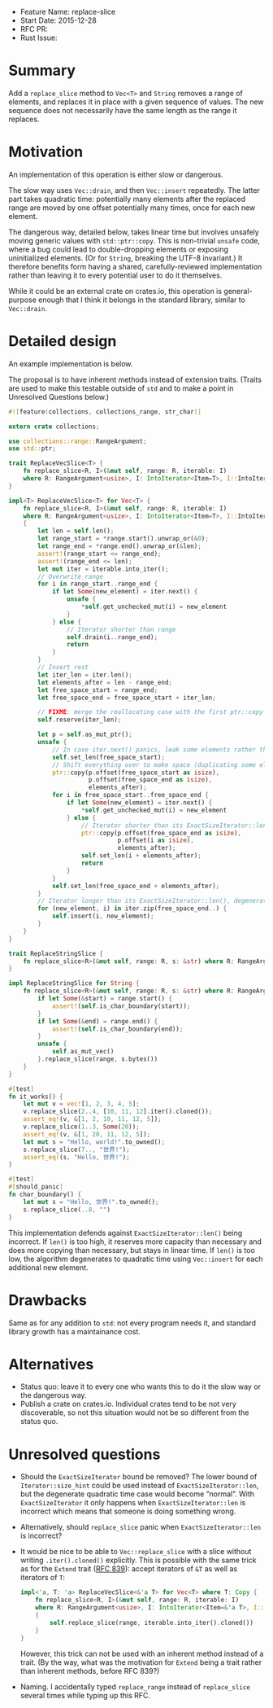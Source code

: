 - Feature Name: replace-slice
- Start Date: 2015-12-28
- RFC PR:
- Rust Issue:

# Summary
[summary]: #summary

Add a `replace_slice` method to `Vec<T>` and `String` removes a range of elements,
and replaces it in place with a given sequence of values.
The new sequence does not necessarily have the same length as the range it replaces.

# Motivation
[motivation]: #motivation

An implementation of this operation is either slow or dangerous.

The slow way uses `Vec::drain`, and then `Vec::insert` repeatedly.
The latter part takes quadratic time:
potentially many elements after the replaced range are moved by one offset
potentially many times, once for each new element.

The dangerous way, detailed below, takes linear time
but involves unsafely moving generic values with `std::ptr::copy`.
This is non-trivial `unsafe` code, where a bug could lead to double-dropping elements
or exposing uninitialized elements.
(Or for `String`, breaking the UTF-8 invariant.)
It therefore benefits form having a shared, carefully-reviewed implementation
rather than leaving it to every potential user to do it themselves.

While it could be an external crate on crates.io,
this operation is general-purpose enough that I think it belongs in the standard library,
similar to `Vec::drain`.

# Detailed design
[design]: #detailed-design

An example implementation is below.

The proposal is to have inherent methods instead of extension traits.
(Traits are used to make this testable outside of `std`
and to make a point in Unresolved Questions below.)

```rust
#![feature(collections, collections_range, str_char)]

extern crate collections;

use collections::range::RangeArgument;
use std::ptr;

trait ReplaceVecSlice<T> {
    fn replace_slice<R, I>(&mut self, range: R, iterable: I)
    where R: RangeArgument<usize>, I: IntoIterator<Item=T>, I::IntoIter: ExactSizeIterator;
}

impl<T> ReplaceVecSlice<T> for Vec<T> {
    fn replace_slice<R, I>(&mut self, range: R, iterable: I)
    where R: RangeArgument<usize>, I: IntoIterator<Item=T>, I::IntoIter: ExactSizeIterator
    {
        let len = self.len();
        let range_start = *range.start().unwrap_or(&0);
        let range_end = *range.end().unwrap_or(&len);
        assert!(range_start <= range_end);
        assert!(range_end <= len);
        let mut iter = iterable.into_iter();
        // Overwrite range
        for i in range_start..range_end {
            if let Some(new_element) = iter.next() {
                unsafe {
                    *self.get_unchecked_mut(i) = new_element
                }
            } else {
                // Iterator shorter than range
                self.drain(i..range_end);
                return
            }
        }
        // Insert rest
        let iter_len = iter.len();
        let elements_after = len - range_end;
        let free_space_start = range_end;
        let free_space_end = free_space_start + iter_len;

        // FIXME: merge the reallocating case with the first ptr::copy below?
        self.reserve(iter_len);

        let p = self.as_mut_ptr();
        unsafe {
            // In case iter.next() panics, leak some elements rather than risk double-freeing them.
            self.set_len(free_space_start);
            // Shift everything over to make space (duplicating some elements).
            ptr::copy(p.offset(free_space_start as isize),
                      p.offset(free_space_end as isize),
                      elements_after);
            for i in free_space_start..free_space_end {
                if let Some(new_element) = iter.next() {
                    *self.get_unchecked_mut(i) = new_element
                } else {
                    // Iterator shorter than its ExactSizeIterator::len()
                    ptr::copy(p.offset(free_space_end as isize),
                              p.offset(i as isize),
                              elements_after);
                    self.set_len(i + elements_after);
                    return
                }
            }
            self.set_len(free_space_end + elements_after);
        }
        // Iterator longer than its ExactSizeIterator::len(), degenerate to quadratic time
        for (new_element, i) in iter.zip(free_space_end..) {
            self.insert(i, new_element);
        }
    }
}

trait ReplaceStringSlice {
    fn replace_slice<R>(&mut self, range: R, s: &str) where R: RangeArgument<usize>;
}

impl ReplaceStringSlice for String {
    fn replace_slice<R>(&mut self, range: R, s: &str) where R: RangeArgument<usize> {
        if let Some(&start) = range.start() {
            assert!(self.is_char_boundary(start));
        }
        if let Some(&end) = range.end() {
            assert!(self.is_char_boundary(end));
        }
        unsafe {
            self.as_mut_vec()
        }.replace_slice(range, s.bytes())
    }
}

#[test]
fn it_works() {
    let mut v = vec![1, 2, 3, 4, 5];
    v.replace_slice(2..4, [10, 11, 12].iter().cloned());
    assert_eq!(v, &[1, 2, 10, 11, 12, 5]);
    v.replace_slice(1..3, Some(20));
    assert_eq!(v, &[1, 20, 11, 12, 5]);
    let mut s = "Hello, world!".to_owned();
    s.replace_slice(7.., "世界!");
    assert_eq!(s, "Hello, 世界!");
}

#[test]
#[should_panic]
fn char_boundary() {
    let mut s = "Hello, 世界!".to_owned();
    s.replace_slice(..8, "")
}
```

This implementation defends against `ExactSizeIterator::len()` being incorrect.
If `len()` is too high, it reserves more capacity than necessary
and does more copying than necessary,
but stays in linear time.
If `len()` is too low, the algorithm degenerates to quadratic time
using `Vec::insert` for each additional new element.

# Drawbacks
[drawbacks]: #drawbacks

Same as for any addition to `std`:
not every program needs it, and standard library growth has a maintainance cost.

# Alternatives
[alternatives]: #alternatives

* Status quo: leave it to every one who wants this to do it the slow way or the dangerous way.
* Publish a crate on crates.io.
  Individual crates tend to be not very discoverable,
  so not this situation would not be so different from the status quo.

# Unresolved questions
[unresolved]: #unresolved-questions

* Should the `ExactSizeIterator` bound be removed?
  The lower bound of `Iterator::size_hint` could be used instead of `ExactSizeIterator::len`,
  but the degenerate quadratic time case would become “normal”.
  With `ExactSizeIterator` it only happens when `ExactSizeIterator::len` is incorrect
  which means that someone is doing something wrong.

* Alternatively, should `replace_slice` panic when `ExactSizeIterator::len` is incorrect?

* It would be nice to be able to `Vec::replace_slice` with a slice
  without writing `.iter().cloned()` explicitly.
  This is possible with the same trick as for the `Extend` trait
  ([RFC 839](https://github.com/rust-lang/rfcs/blob/master/text/0839-embrace-extend-extinguish.md)):
  accept iterators of `&T` as well as iterators of `T`:

  ```rust
  impl<'a, T: 'a> ReplaceVecSlice<&'a T> for Vec<T> where T: Copy {
      fn replace_slice<R, I>(&mut self, range: R, iterable: I)
      where R: RangeArgument<usize>, I: IntoIterator<Item=&'a T>, I::IntoIter: ExactSizeIterator
      {
          self.replace_slice(range, iterable.into_iter().cloned())
      }
  }
  ```

  However, this trick can not be used with an inherent method instead of a trait.
  (By the way, what was the motivation for `Extend` being a trait rather than inherent methods,
  before RFC 839?)

* Naming.
  I accidentally typed `replace_range` instead of `replace_slice` several times
  while typing up this RFC.
